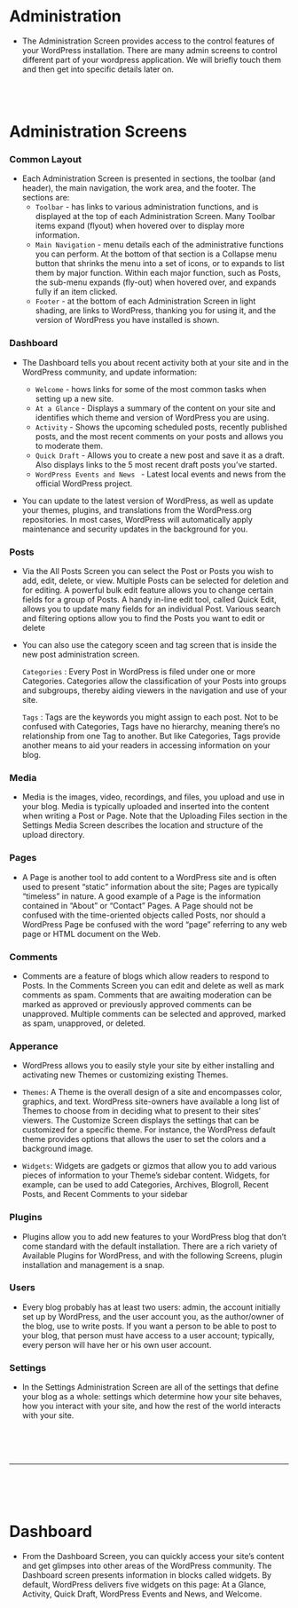# Administration

- The Administration Screen provides access to the control features of your WordPress installation. There are many admin screens to control different part of your wordpress application. We will briefly touch them and then get into specific details later on.

<br>
<br>

# Administration Screens

### Common Layout 

- Each Administration Screen is presented in sections, the toolbar (and header), the main navigation, the work area, and the footer. The sections are:
  - `Toolbar` - has links to various administration functions, and is displayed at the top of each Administration Screen. Many Toolbar items expand (flyout) when hovered over to display more information.
  - `Main Navigation` - menu details each of the administrative functions you can perform. At the bottom of that section is a Collapse menu button that shrinks the menu into a set of icons, or to expands to list them by major function. Within each major function, such as Posts, the sub-menu expands (fly-out) when hovered over, and expands fully if an item clicked.
  - `Footer` - at the bottom of each Administration Screen in light shading, are links to WordPress, thanking you for using it, and the version of WordPress you have installed is shown.
  
### Dashboard

- The Dashboard tells you about recent activity both at your site and in the WordPress community, and update information:
  - `Welcome` - hows links for some of the most common tasks when setting up a new site.
  - `At a Glance` - Displays a summary of the content on your site and identifies which theme and version of WordPress you are using.
  - `Activity` - Shows the upcoming scheduled posts, recently published posts, and the most recent comments on your posts and allows you to moderate them.
  - `Quick Draft` - Allows you to create a new post and save it as a draft. Also displays links to the 5 most recent draft posts you’ve started.
  - `WordPress Events and News ` - Latest local events and news from the official WordPress project.
  
- You can update to the latest version of WordPress, as well as update your themes, plugins, and translations from the WordPress.org repositories. In most cases, WordPress will automatically apply maintenance and security updates in the background for you.

### Posts

- Via the All Posts Screen you can select the Post or Posts you wish to add, edit, delete, or view. Multiple Posts can be selected for deletion and for editing. A powerful bulk edit feature allows you to change certain fields for a group of Posts. A handy in-line edit tool, called Quick Edit, allows you to update many fields for an individual Post. Various search and filtering options allow you to find the Posts you want to edit or delete

- You can also use the category sceen and tag screen that is inside the new post administration screen.
  
  `Categories` : Every Post in WordPress is filed under one or more Categories. Categories allow the classification of your Posts into groups and subgroups, thereby aiding viewers in the navigation and use of your site.
  
  `Tags` : Tags are the keywords you might assign to each post. Not to be confused with Categories, Tags have no hierarchy, meaning there’s no relationship from one Tag to another. But like Categories, Tags provide another means to aid your readers in accessing information on your blog.
  
### Media

- Media is the images, video, recordings, and files, you upload and use in your blog. Media is typically uploaded and inserted into the content when writing a Post or Page. Note that the Uploading Files section in the Settings Media Screen describes the location and structure of the upload directory.

### Pages

- A Page is another tool to add content to a WordPress site and is often used to present “static” information about the site; Pages are typically “timeless” in nature. A good example of a Page is the information contained in “About” or “Contact” Pages. A Page should not be confused with the time-oriented objects called Posts, nor should a WordPress Page be confused with the word “page” referring to any web page or HTML document on the Web.

### Comments

- Comments are a feature of blogs which allow readers to respond to Posts. In the Comments Screen you can edit and delete as well as mark comments as spam. Comments that are awaiting moderation can be marked as approved or previously approved comments can be unapproved. Multiple comments can be selected and approved, marked as spam, unapproved, or deleted.

### Apperance

- WordPress allows you to easily style your site by either installing and activating new Themes or customizing existing Themes.

- `Themes`: A Theme is the overall design of a site and encompasses color, graphics, and text. WordPress site-owners have available a long list of Themes to choose from in deciding what to present to their sites’ viewers. The Customize Screen displays the settings that can be customized for a specific theme. For instance, the WordPress default theme provides options that allows the user to set the colors and a background image.

- `Widgets`: Widgets are gadgets or gizmos that allow you to add various pieces of information to your Theme’s sidebar content. Widgets, for example, can be used to add Categories, Archives, Blogroll, Recent Posts, and Recent Comments to your sidebar

### Plugins

- Plugins allow you to add new features to your WordPress blog that don’t come standard with the default installation. There are a rich variety of Available Plugins for WordPress, and with the following Screens, plugin installation and management is a snap.

### Users

- Every blog probably has at least two users: admin, the account initially set up by WordPress, and the user account you, as the author/owner of the blog, use to write posts. If you want a person to be able to post to your blog, that person must have access to a user account; typically, every person will have her or his own user account.

### Settings

- In the Settings Administration Screen are all of the settings that define your blog as a whole: settings which determine how your site behaves, how you interact with your site, and how the rest of the world interacts with your site.

<br>
<br>
<br>

---

<br>
<br>
<br>

# Dashboard

- From the Dashboard Screen, you can quickly access your site’s content and get glimpses into other areas of the WordPress community. The Dashboard screen presents information in blocks called widgets. By default, WordPress delivers five widgets on this page: At a Glance, Activity, Quick Draft, WordPress Events and News, and Welcome.




